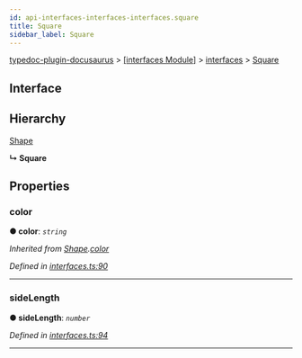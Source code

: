 ```yaml
---
id: api-interfaces-interfaces-interfaces.square
title: Square
sidebar_label: Square
---
```


[typedoc-plugin-docusaurus](api-readme.md) > [[interfaces Module]](api-modules-interfaces-module.md) > [interfaces](api-modules-interfaces-interfaces.md) > [Square](api-interfaces-interfaces-interfaces.square.md)



## Interface

## Hierarchy


 [Shape](api-interfaces-interfaces-interfaces.shape.md)

**↳ Square**








## Properties
<a id="color"></a>

###  color

**●  color**:  *`string`* 

*Inherited from [Shape](api-interfaces-interfaces-interfaces.shape.md).[color](api-interfaces-interfaces-interfaces.shape.md#color)*

*Defined in [interfaces.ts:90](https://github.com/OffGridNetworks/typedoc-plugin-docusaurus/blob/master/tests/src/interfaces.ts#L90)*





___

<a id="sidelength"></a>

###  sideLength

**●  sideLength**:  *`number`* 

*Defined in [interfaces.ts:94](https://github.com/OffGridNetworks/typedoc-plugin-docusaurus/blob/master/tests/src/interfaces.ts#L94)*





___


